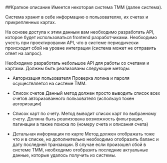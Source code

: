 ##Краткое описание
Имеется некоторая система TMM (далее система). 

Система хранит в себе информацию о пользователях, их счетах и прикрепленных картах. 

На основе доступа к этим данным вам необходимо разработать API, которое будет использоваться frontend разработчиками. Необходимо учесть при проектировании API, что в системе периодически происходит сбой на уровне интеграции (система может не отправить ответ на запрос).

Необходимо разработать небольшое API для работы со счетами и картами. 
Должны быть реализованы следующие методы:

- Авторизация пользователя
Проверка логина и пароля осуществляется на системе TMM.

- Список счетов
Данный метод должен просто выводить список всех счетов авторизованного пользователя (используя токен авторизации)

- Список карт по счету. 
Метод выводит список карт по выбранному счету. Должна быть реализована возможность фильтрации, пагинации а также поиска по (номеру счета и описания счета)

- Детальная информация по карте
Метод должен отображать тоже что и в списке, но дополнительно необходимо отобразить баланс и дату последней транзакции. В случае если произошел сбой в системе TMM, необходимо отобразить последние актуальные данные, которые удалось получить из системы.